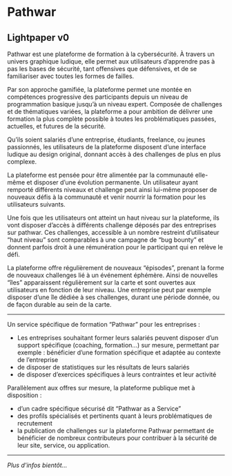 # Pathwar
## Lightpaper v0

Pathwar est une plateforme de formation à la cybersécurité.
À travers un univers graphique ludique, elle permet aux utilisateurs d’apprendre pas à pas les bases de sécurité, tant offensives que défensives, et de se familiariser avec toutes les formes de failles. 

Par son approche gamifiée, la plateforme permet une montée en compétences progressive des participants depuis un niveau de programmation basique jusqu’à un niveau expert.
Composée de challenges et de thématiques variées, la plateforme a pour ambition de délivrer une formation la plus complète possible à toutes les problématiques passées, actuelles, et futures de la sécurité.

Qu’ils soient salariés d’une entreprise, étudiants, freelance, ou jeunes passionnés, les utilisateurs de la plateforme disposent d’une interface ludique au design original, donnant accès à des challenges de plus en plus complexe.

La plateforme est pensée pour être alimentée par la communauté elle-même et disposer d’une évolution permanente. Un utilisateur ayant remporté différents niveaux et challenge peut ainsi lui-même proposer de nouveaux défis à la communauté et venir nourrir la formation pour les utilisateurs suivants.

Une fois que les utilisateurs ont atteint un haut niveau sur la plateforme, ils vont disposer d’accès à différents challenge déposés par des entreprises sur pathwar.
Ces challenges, accessible à un nombre restreint d’utilisateur “haut niveau” sont comparables à une campagne de “bug bounty” et donnent parfois droit à une rémunération pour le participant qui en relève le défi.

La plateforme offre régulièrement de nouveaux “épisodes”, prenant la forme de nouveaux challenges lié à un événement éphémère. Ainsi de nouvelles “îles” apparaissent régulièrement sur la carte et sont ouvertes aux utilisateurs en fonction de leur niveau.
Une entreprise peut par exemple disposer d’une île dédiée à ses challenges, durant une période donnée, ou de façon durable au sein de la carte.

---

Un service spécifique de formation “Pathwar” pour les entreprises :
* Les entreprises souhaitant former leurs salariés peuvent disposer d’un support spécifique (coaching, formation…) sur mesure, permettant par exemple : 
bénéficier d’une formation spécifique et adaptée au contexte de l’entreprise
* de disposer de statistiques sur les résultats de leurs salariés 
* de disposer d’exercices spécifiques à leurs contraintes et leur activité

Parallèlement aux offres sur mesure, la plateforme publique met à disposition :
* d’un cadre spécifique sécurisé dit “Pathwar as a Service”
* des profils spécialisés et pertinents quant à leurs problématiques de recrutement
* la publication de challenges sur la plateforme Pathwar permettant de bénéficier de nombreux contributeurs pour contribuer à la sécurité de leur site, service, ou application.

---

_Plus d'infos bientôt..._
